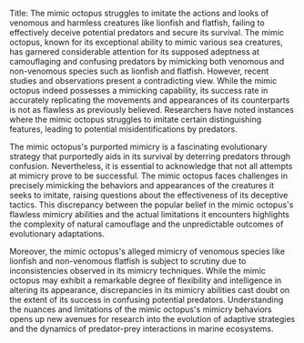 Title: The mimic octopus struggles to imitate the actions and looks of venomous and harmless creatures like lionfish and flatfish, failing to effectively deceive potential predators and secure its survival.
The mimic octopus, known for its exceptional ability to mimic various sea creatures, has garnered considerable attention for its supposed adeptness at camouflaging and confusing predators by mimicking both venomous and non-venomous species such as lionfish and flatfish. However, recent studies and observations present a contradicting view. While the mimic octopus indeed possesses a mimicking capability, its success rate in accurately replicating the movements and appearances of its counterparts is not as flawless as previously believed. Researchers have noted instances where the mimic octopus struggles to imitate certain distinguishing features, leading to potential misidentifications by predators.

The mimic octopus's purported mimicry is a fascinating evolutionary strategy that purportedly aids in its survival by deterring predators through confusion. Nevertheless, it is essential to acknowledge that not all attempts at mimicry prove to be successful. The mimic octopus faces challenges in precisely mimicking the behaviors and appearances of the creatures it seeks to imitate, raising questions about the effectiveness of its deceptive tactics. This discrepancy between the popular belief in the mimic octopus's flawless mimicry abilities and the actual limitations it encounters highlights the complexity of natural camouflage and the unpredictable outcomes of evolutionary adaptations.

Moreover, the mimic octopus's alleged mimicry of venomous species like lionfish and non-venomous flatfish is subject to scrutiny due to inconsistencies observed in its mimicry techniques. While the mimic octopus may exhibit a remarkable degree of flexibility and intelligence in altering its appearance, discrepancies in its mimicry abilities cast doubt on the extent of its success in confusing potential predators. Understanding the nuances and limitations of the mimic octopus's mimicry behaviors opens up new avenues for research into the evolution of adaptive strategies and the dynamics of predator-prey interactions in marine ecosystems.